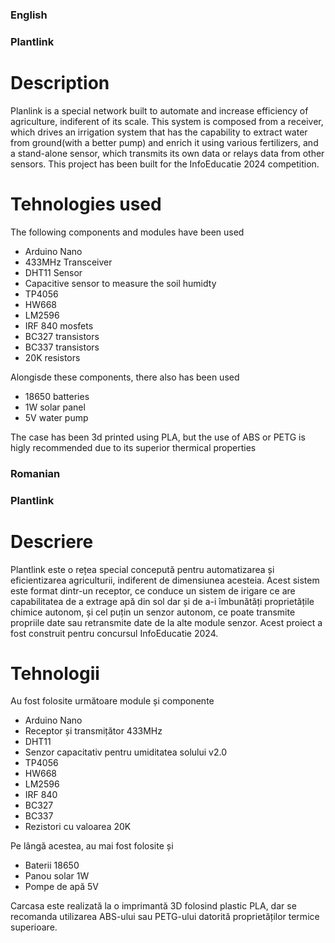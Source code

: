### English

### Plantlink

# Description

Planlink is a special network built to automate and increase efficiency of agriculture, indiferent of its scale. This system is composed from a receiver, which drives an irrigation system that has the capability to extract water from ground(with a better pump) and enrich it using various fertilizers, and a stand-alone sensor, which transmits its own data or relays data from other sensors.
This project has been built for the InfoEducatie 2024 competition.

# Tehnologies used

The following components and modules have been used
  + Arduino Nano
  + 433MHz Transceiver
  + DHT11 Sensor
  + Capacitive sensor to measure the soil humidty
  + TP4056
  + HW668
  + LM2596
  + IRF 840 mosfets
  + BC327 transistors
  + BC337 transistors
  + 20K resistors

Alongisde these components, there also has been used
  + 18650 batteries
  + 1W solar panel 
  + 5V water pump

The case has been 3d printed using PLA, but the use of ABS or PETG is higly recommended due to its superior thermical properties

### Romanian

### Plantlink

# Descriere

Plantlink este o rețea special concepută pentru automatizarea și eficientizarea agriculturii, indiferent
de dimensiunea acesteia. Acest sistem este format dintr-un receptor, ce conduce un sistem de irigare
ce are capabilitatea de a extrage apă din sol dar și de a-i îmbunătăți proprietățile chimice autonom, și
cel puțin un senzor autonom, ce poate transmite propriile date sau retransmite date de la alte module
senzor.
Acest proiect a fost construit pentru concursul InfoEducatie 2024. 

# Tehnologii

Au fost folosite următoare module și componente
  + Arduino Nano
  + Receptor și transmițător 433MHz
  + DHT11
  + Senzor capacitativ pentru umiditatea solului v2.0
  + TP4056
  + HW668
  + LM2596
  + IRF 840
  + BC327
  + BC337
  + Rezistori cu valoarea 20K

Pe lângă acestea, au mai fost folosite și
  + Baterii 18650
  + Panou solar 1W
  + Pompe de apă 5V

Carcasa este realizată la o imprimantă 3D folosind plastic PLA, dar se recomanda utilizarea ABS-ului sau PETG-ului datorită proprietăților termice superioare.
